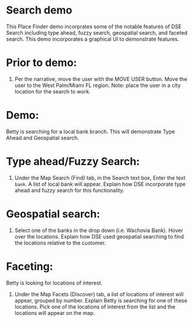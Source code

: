 # Search demo

This Place Finder demo incorprates some of the notable features of DSE Search including type ahead, fuzzy search, geospatial search, and faceted search. This demo incorporates a graphical UI to demonstrate features.

# Prior to demo:

1. Per the narrative, move the user with the MOVE USER button. Move the user to the West Palm/Miami FL region. Note: place the user in a city location for the search to work.

# Demo:

Betty is searching for a local bank branch. This will demonstrate Type Ahead and Geospatial search.

# Type ahead/Fuzzy Search:

1. Under the Map Search (Find) tab, in the Search text box, Enter the text ```bank```. A list of local bank will appear. Explain how DSE incorporate type ahead and fuzzy search for this functionality. 

 # Geospatial search:

1. Select one of the banks in the drop down (i.e. Wachovia Bank). Hover over the locations. Explain how DSE used geospatial searching to find the locations relative to the customer.

# Faceting:

Betty is looking for locations of interest.

1. Under the Map Facets (Discover) tab, a list of locations of interest will appear, grouped by number. Explain Betty is searching for one of these locations. Pick one of the locations of interest from the list and the locations will appear on the map.


